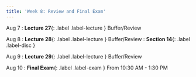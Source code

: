 ```yaml
---
title: 'Week 8: Review and Final Exam'
---
```


Aug 7
: **Lecture 27**{: .label .label-lecture } Buffer/Review

Aug 8
: **Lecture 28**{: .label .label-lecture } Buffer/Review
: **Section 14**{: .label .label-disc }


Aug 9
: **Lecture 29**{: .label .label-lecture } Buffer/Review

Aug 10
: **Final Exam**{: .label .label-exam } From 10:30 AM - 1:30 PM
